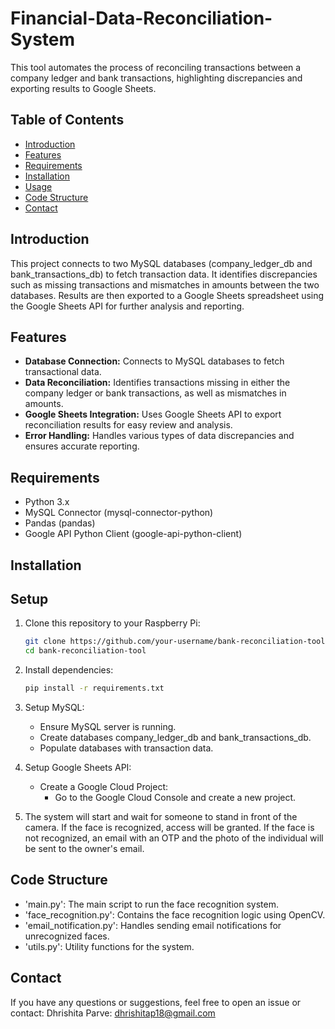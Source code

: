 # Financial-Data-Reconciliation-System
This tool automates the process of reconciling transactions between a company ledger and bank transactions, highlighting discrepancies and exporting results to Google Sheets.

## Table of Contents

- [Introduction](#introduction)
- [Features](#features)
- [Requirements](#requirements)
- [Installation](#installation)
- [Usage](#usage)
- [Code Structure](#codestructure)
- [Contact](#contact)

## Introduction

This project connects to two MySQL databases (company_ledger_db and bank_transactions_db) to fetch transaction data. It identifies discrepancies such as missing transactions and mismatches in amounts between the two databases. Results are then exported to a Google Sheets spreadsheet using the Google Sheets API for further analysis and reporting.

## Features

- **Database Connection:** Connects to MySQL databases to fetch transactional data.
- **Data Reconciliation:** Identifies transactions missing in either the company ledger or bank transactions, as well as mismatches in amounts.
- **Google Sheets Integration:** Uses Google Sheets API to export reconciliation results for easy review and analysis.
- **Error Handling:** Handles various types of data discrepancies and ensures accurate reporting.

## Requirements
- Python 3.x
- MySQL Connector (mysql-connector-python)
- Pandas (pandas)
- Google API Python Client (google-api-python-client)
  
## Installation
## Setup
1. Clone this repository to your Raspberry Pi:
   
   ```bash
   git clone https://github.com/your-username/bank-reconciliation-tool.git
   cd bank-reconciliation-tool

2. Install dependencies:

   ```bash
   pip install -r requirements.txt

3. Setup MySQL:
   - Ensure MySQL server is running.
   - Create databases company_ledger_db and bank_transactions_db.
   - Populate databases with transaction data.

4. Setup Google Sheets API:
   - Create a Google Cloud Project:
      - Go to the Google Cloud Console and create a new project.


6. The system will start and wait for someone to stand in front of the camera. If the face is recognized, access will be granted. If the face is not recognized, an email with an OTP and the photo of the individual will be sent to the owner's email.

## Code Structure
- 'main.py': The main script to run the face recognition system.
- 'face_recognition.py': Contains the face recognition logic using OpenCV.
- 'email_notification.py': Handles sending email notifications for unrecognized faces.
- 'utils.py': Utility functions for the system.

## Contact
If you have any questions or suggestions, feel free to open an issue or contact:
Dhrishita Parve: dhrishitap18@gmail.com



